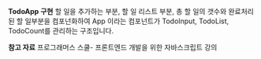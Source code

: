 **TodoApp 구현**
할 일을 추가하는 부분, 할 일 리스트 부분, 총 할 일의 갯수와 완료처리된 할 일부분을 컴포넌화하여 
App 이라는 컴포넌트가 TodoInput, TodoList, TodoCount를 관리하는 구조입니다.


**참고 자료**
프로그래머스 스쿨- 프론트엔드 개발을 위한 자바스크립트 강의





